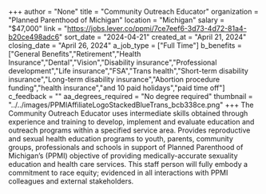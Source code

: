 +++
author = "None"
title = "Community Outreach Educator"
organization = "Planned Parenthood of Michigan"
location = "Michigan"
salary = "$47,000"
link = "https://jobs.lever.co/ppmi/7ce7eef6-3d73-4d72-81a4-b20ce498adc6"
sort_date = "2024-04-21"
created_at = "April 21, 2024"
closing_date = "April 26, 2024"
a_job_type = ["Full Time"]
b_benefits = ["General Benefits","Retirement","Health Insurance","Dental","Vision","Disability insurance","Professional development","Life insurance","FSA","Trans health","Short-term disability insurance","Long-term disability insurance","Abortion procedure funding","health insurance","and 10 paid holidays","paid time off"]
c_feedback = ""
aa_degrees_required = "No degree required"
thumbnail = "../../images/PPMIAffiliateLogoStackedBlueTrans_bcb338ce.png"
+++
The Community Outreach Educator uses intermediate skills obtained through experience and training to develop, implement and evaluate education and outreach programs within a specified service area.  Provides reproductive and sexual health education programs to youth, parents, community groups, professionals and schools in support of Planned Parenthood of Michigan’s (PPMI) objective of providing medically-accurate sexuality education and health care services. This staff person will fully embody a commitment to race equity; evidenced in all interactions with PPMI colleagues and external stakeholders.